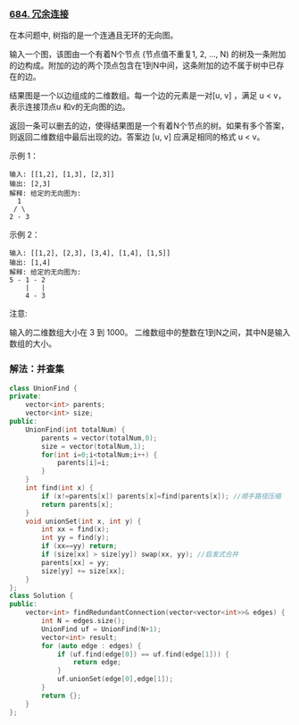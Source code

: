 ### [684. 冗余连接](https://leetcode-cn.com/problems/redundant-connection/)

在本问题中, 树指的是一个连通且无环的无向图。

输入一个图，该图由一个有着N个节点 (节点值不重复1, 2, ..., N) 的树及一条附加的边构成。附加的边的两个顶点包含在1到N中间，这条附加的边不属于树中已存在的边。

结果图是一个以边组成的二维数组。每一个边的元素是一对[u, v] ，满足 u < v，表示连接顶点u 和v的无向图的边。

返回一条可以删去的边，使得结果图是一个有着N个节点的树。如果有多个答案，则返回二维数组中最后出现的边。答案边 [u, v] 应满足相同的格式 u < v。

示例 1：
```
输入: [[1,2], [1,3], [2,3]]
输出: [2,3]
解释: 给定的无向图为:
  1
 / \
2 - 3
```
示例 2：
```
输入: [[1,2], [2,3], [3,4], [1,4], [1,5]]
输出: [1,4]
解释: 给定的无向图为:
5 - 1 - 2
    |   |
    4 - 3
```
注意:

输入的二维数组大小在 3 到 1000。
二维数组中的整数在1到N之间，其中N是输入数组的大小。


### 解法：并查集

```cpp
class UnionFind {
private:
    vector<int> parents;
    vector<int> size;
public:
    UnionFind(int totalNum) {
        parents = vector(totalNum,0);
        size = vector(totalNum,1);
        for(int i=0;i<totalNum;i++) {
            parents[i]=i;
        }
    }
    int find(int x) {
        if (x!=parents[x]) parents[x]=find(parents[x]); //顺手路径压缩
        return parents[x];
    }
    void unionSet(int x, int y) {
        int xx = find(x);
        int yy = find(y);
        if (xx==yy) return;
        if (size[xx] > size[yy]) swap(xx, yy); //启发式合并
        parents[xx] = yy;
        size[yy] += size[xx];
    }
};
class Solution {
public:
    vector<int> findRedundantConnection(vector<vector<int>>& edges) {
        int N = edges.size();
        UnionFind uf = UnionFind(N+1);
        vector<int> result;
        for (auto edge : edges) {
            if (uf.find(edge[0]) == uf.find(edge[1])) {
                return edge;
            }
            uf.unionSet(edge[0],edge[1]);
        }
        return {};
    }
};
```
